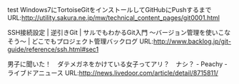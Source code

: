 test
Windows7にTortoiseGitをインストールしてGitHubにPushするまで
 URL:http://utility.sakura.ne.jp/mw/technical_content_pages/git0001.html
 
SSH接続設定 | 逆引きGit | サルでもわかるGit入門 〜バージョン管理を使いこなそう〜 | どこでもプロジェクト管理バックログ
 URL:http://www.backlog.jp/git-guide/reference/ssh.html#sec1 
 
男子に聞いた！　ダテメガネをかけている女子ってアリ？　ナシ？ - Peachy - ライブドアニュース
 URL:http://news.livedoor.com/article/detail/8715811/

